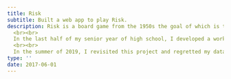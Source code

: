 ```yaml
---
title: Risk
subtitle: Built a web app to play Risk.
description: Risk is a board game from the 1950s the goal of which is to achieve world conquest through intense strategy and planning. It is a game I often played with my family throughout my childhood.
  <br><br>
  In the last half of my senior year of high school, I developed a working version of the game in the command line using Python with Neo4j as the database. After this, I converted my command line program into a Django web app.
  <br><br>
  In the summer of 2019, I revisited this project and regretted my database choice. <i>Having initially written the project only half a year after my first real programming experience, I decided the code was not up to my standards for a project I loved so much.</i> I rewrote all game logic in Django models. I also rewrote all JavaScript and most of the HTML and CSS.
type: ''
date: 2017-06-01
---
```

